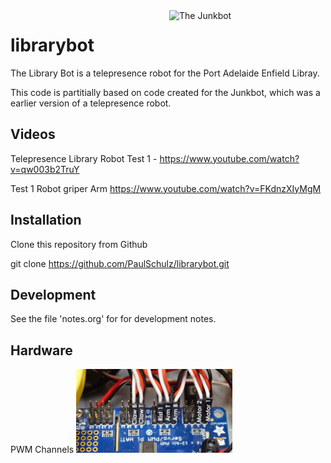 <img src="images/junkbot.png" width="250x" alt="The Junkbot" align=right>

# librarybot

The Library Bot is a telepresence robot for the Port Adelaide Enfield
Libray.

This code is partitially based on code created for the Junkbot, which
was a earlier version of a telepresence robot.

## Videos

Telepresence Library Robot Test 1 - https://www.youtube.com/watch?v=qw003b2TruY

Test 1 Robot griper Arm https://www.youtube.com/watch?v=FKdnzXIyMgM

## Installation

Clone this repository from Github

  git clone https://github.com/PaulSchulz/librarybot.git

## Development
See the file 'notes.org' for for development notes.

## Hardware

PWM Channels <img src="images/pwm-channels.jpg" width="250x" alt="PWM Channels">